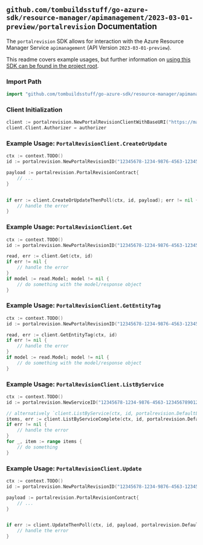 
## `github.com/tombuildsstuff/go-azure-sdk/resource-manager/apimanagement/2023-03-01-preview/portalrevision` Documentation

The `portalrevision` SDK allows for interaction with the Azure Resource Manager Service `apimanagement` (API Version `2023-03-01-preview`).

This readme covers example usages, but further information on [using this SDK can be found in the project root](https://github.com/tombuildsstuff/go-azure-sdk/tree/main/docs).

### Import Path

```go
import "github.com/tombuildsstuff/go-azure-sdk/resource-manager/apimanagement/2023-03-01-preview/portalrevision"
```


### Client Initialization

```go
client := portalrevision.NewPortalRevisionClientWithBaseURI("https://management.azure.com")
client.Client.Authorizer = authorizer
```


### Example Usage: `PortalRevisionClient.CreateOrUpdate`

```go
ctx := context.TODO()
id := portalrevision.NewPortalRevisionID("12345678-1234-9876-4563-123456789012", "example-resource-group", "serviceValue", "portalRevisionIdValue")

payload := portalrevision.PortalRevisionContract{
	// ...
}


if err := client.CreateOrUpdateThenPoll(ctx, id, payload); err != nil {
	// handle the error
}
```


### Example Usage: `PortalRevisionClient.Get`

```go
ctx := context.TODO()
id := portalrevision.NewPortalRevisionID("12345678-1234-9876-4563-123456789012", "example-resource-group", "serviceValue", "portalRevisionIdValue")

read, err := client.Get(ctx, id)
if err != nil {
	// handle the error
}
if model := read.Model; model != nil {
	// do something with the model/response object
}
```


### Example Usage: `PortalRevisionClient.GetEntityTag`

```go
ctx := context.TODO()
id := portalrevision.NewPortalRevisionID("12345678-1234-9876-4563-123456789012", "example-resource-group", "serviceValue", "portalRevisionIdValue")

read, err := client.GetEntityTag(ctx, id)
if err != nil {
	// handle the error
}
if model := read.Model; model != nil {
	// do something with the model/response object
}
```


### Example Usage: `PortalRevisionClient.ListByService`

```go
ctx := context.TODO()
id := portalrevision.NewServiceID("12345678-1234-9876-4563-123456789012", "example-resource-group", "serviceValue")

// alternatively `client.ListByService(ctx, id, portalrevision.DefaultListByServiceOperationOptions())` can be used to do batched pagination
items, err := client.ListByServiceComplete(ctx, id, portalrevision.DefaultListByServiceOperationOptions())
if err != nil {
	// handle the error
}
for _, item := range items {
	// do something
}
```


### Example Usage: `PortalRevisionClient.Update`

```go
ctx := context.TODO()
id := portalrevision.NewPortalRevisionID("12345678-1234-9876-4563-123456789012", "example-resource-group", "serviceValue", "portalRevisionIdValue")

payload := portalrevision.PortalRevisionContract{
	// ...
}


if err := client.UpdateThenPoll(ctx, id, payload, portalrevision.DefaultUpdateOperationOptions()); err != nil {
	// handle the error
}
```
